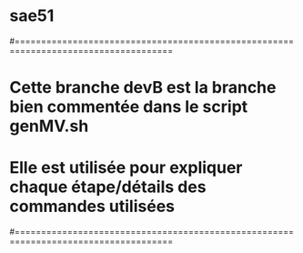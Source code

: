 # sae51
#====================================================================================
# Cette branche devB est la branche bien commentée dans le script genMV.sh
# Elle est utilisée pour expliquer chaque étape/détails des commandes utilisées
#====================================================================================